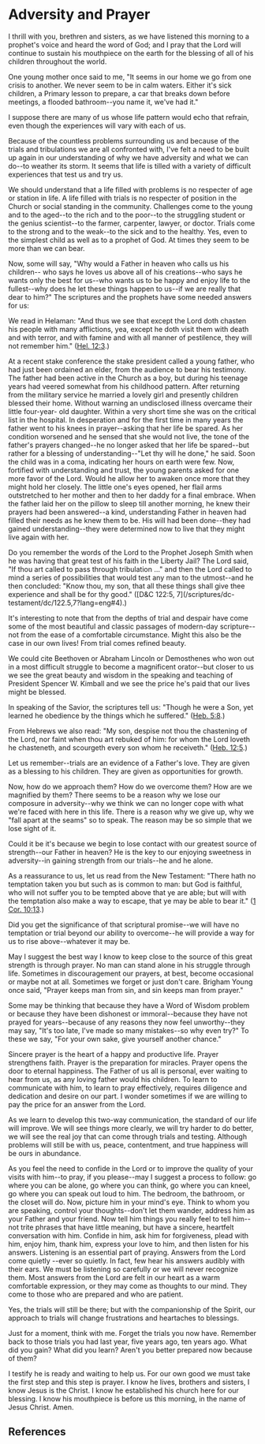 # Adversity and Prayer

I thrill with you, brethren and sisters, as we have listened this morning to a
prophet's voice and heard the word of God; and I pray that the Lord will
continue to sustain his mouthpiece on the earth for the blessing of all of his
children throughout the world.

One young mother once said to me, "It seems in our home we go from one crisis
to another. We never seem to be in calm waters. Either it's sick children, a
Primary lesson to prepare, a car that breaks down before meetings, a flooded
bathroom--you name it, we've had it."

I suppose there are many of us whose life pattern would echo that refrain,
even though the experiences will vary with each of us.

Because of the countless problems surrounding us and because of the trials and
tribulations we are all confronted with, I've felt a need to be built up again
in our understanding of why we have adversity and what we can do--to weather
its storm. It seems that life is tilled with a variety of difficult
experiences that test us and try us.

We should understand that a life filled with problems is no respecter of age
or station in life. A life filled with trials is no respecter of position in
the Church or social standing in the community. Challenges come to the young
and to the aged--to the rich and to the poor--to the struggling student or the
genius scientist--to the farmer, carpenter, lawyer, or doctor. Trials come to
the strong and to the weak--to the sick and to the healthy. Yes, even to the
simplest child as well as to a prophet of God. At times they seem to be more
than we can bear.

Now, some will say, "Why would a Father in heaven who calls us his children--
who says he loves us above all of his creations--who says he wants only the
best for us--who wants us to be happy and enjoy life to the fullest--why does
he let these things happen to us--if we are really that dear to him?" The
scriptures and the prophets have some needed answers for us:

We read in Helaman: "And thus we see that except the Lord doth chasten his
people with many afflictions, yea, except he doth visit them with death and
with terror, and with famine and with all manner of pestilence, they will not
remember him." ([Hel. 12:3](/scriptures/bofm/hel/12.3?lang=eng#2).)

At a recent stake conference the stake president called a young father, who
had just been ordained an elder, from the audience to bear his testimony. The
father had been active in the Church as a boy, but during his teenage years
had veered somewhat from his childhood pattern. After returning from the
military service he married a lovely girl and presently children blessed their
home. Without warning an undisclosed illness overcame their little four-year-
old daughter. Within a very short time she was on the critical list in the
hospital. In desperation and for the first time in many years the father went
to his knees in prayer--asking that her life be spared. As her condition
worsened and he sensed that she would not live, the tone of the father's
prayers changed--he no longer asked that her life be spared--but rather for a
blessing of understanding--"Let thy will he done," he said. Soon the child was
in a coma, indicating her hours on earth were few. Now, fortified with
understanding and trust, the young parents asked for one more favor of the
Lord. Would he allow her to awaken once more that they might hold her closely.
The little one's eyes opened, her flail arms outstretched to her mother and
then to her daddy for a final embrace. When the father laid her on the pillow
to sleep till another morning, he knew their prayers had been answered--a
kind, understanding Father in heaven had filled their needs as he knew them to
be. His will had been done--they had gained understanding--they were
determined now to live that they might live again with her.

Do you remember the words of the Lord to the Prophet Joseph Smith when he was
having that great test of his faith in the Liberty Jail? The Lord said, "If
thou art called to pass through tribulation ..." and then the Lord called to
mind a series of possibilities that would test any man to the utmost--and he
then concluded: "Know thou, my son, that all these things shall give thee
experience and shall be for thy good." ([D&amp;C 122:5, 7](/scriptures/dc-
testament/dc/122.5,7?lang=eng#4).)

It's interesting to note that from the depths of trial and despair have come
some of the most beautiful and classic passages of modern-day scripture--not
from the ease of a comfortable circumstance. Might this also be the case in
our own lives! From trial comes refined beauty.

We could cite Beethoven or Abraham Lincoln or Demosthenes who won out in a
most difficult struggle to become a magnificent orator--but closer to us we
see the great beauty and wisdom in the speaking and teaching of President
Spencer W. Kimball and we see the price he's paid that our lives might be
blessed.

In speaking of the Savior, the scriptures tell us: "Though he were a Son, yet
learned he obedience by the things which he suffered." ([Heb.
5:8](/scriptures/nt/heb/5.8?lang=eng#7).)

From Hebrews we also read: "My son, despise not thou the chastening of the
Lord, nor faint when thou art rebuked of him: for whom the Lord loveth he
chasteneth, and scourgeth every son whom he receiveth." ([Heb.
12:5](/scriptures/nt/heb/12.5?lang=eng#4).)

Let us remember--trials are an evidence of a Father's love. They are given as
a blessing to his children. They are given as opportunities for growth.

Now, how do we approach them? How do we overcome them? How are we magnified by
them? There seems to be a reason why we lose our composure in adversity--why
we think we can no longer cope with what we're faced with here in this life.
There is a reason why we give up, why we "fall apart at the seams" so to
speak. The reason may be so simple that we lose sight of it.

Could it be it's because we begin to lose contact with our greatest source of
strength--our Father in heaven? He is the key to our enjoying sweetness in
adversity--in gaining strength from our trials--he and he alone.

As a reassurance to us, let us read from the New Testament: "There hath no
temptation taken you but such as is common to man: but God is faithful, who
will not suffer you to be tempted above that ye are able; but will with the
temptation also make a way to escape, that ye may be able to bear it." ([1
Cor. 10:13](/scriptures/nt/1-cor/10.13?lang=eng#12).)

Did you get the significance of that scriptural promise--we will have no
temptation or trial beyond our ability to overcome--he will provide a way for
us to rise above--whatever it may be.

May I suggest the best way I know to keep close to the source of this great
strength is through prayer. No man can stand alone in his struggle through
life. Sometimes in discouragement our prayers, at best, become occasional or
maybe not at all. Sometimes we forget or just don't care. Brigham Young once
said, "Prayer keeps man from sin, and sin keeps man from prayer."

Some may be thinking that because they have a Word of Wisdom problem or
because they have been dishonest or immoral--because they have not prayed for
years--because of any reasons they now feel unworthy--they may say, "It's too
late, I've made so many mistakes--so why even try?" To these we say, "For your
own sake, give yourself another chance."

Sincere prayer is the heart of a happy and productive life. Prayer strengthens
faith. Prayer is the preparation for miracles. Prayer opens the door to
eternal happiness. The Father of us all is personal, ever waiting to hear from
us, as any loving father would his children. To learn to communicate with him,
to learn to pray effectively, requires diligence and dedication and desire on
our part. I wonder sometimes if we are willing to pay the price for an answer
from the Lord.

As we learn to develop this two-way communication, the standard of our life
will improve. We will see things more clearly, we will try harder to do
better, we will see the real joy that can come through trials and testing.
Although problems will still be with us, peace, contentment, and true
happiness will be ours in abundance.

As you feel the need to confide in the Lord or to improve the quality of your
visits with him--to pray, if you please--may I suggest a process to follow: go
where you can be alone, go where you can think, go where you can kneel, go
where you can speak out loud to him. The bedroom, the bathroom, or the closet
will do. Now, picture him in your mind's eye. Think to whom you are speaking,
control your thoughts--don't let them wander, address him as your Father and
your friend. Now tell him things you really feel to tell him--not trite
phrases that have little meaning, but have a sincere, heartfelt conversation
with him. Confide in him, ask him for forgiveness, plead with him, enjoy him,
thank him, express your love to him, and then listen for his answers.
Listening is an essential part of praying. Answers from the Lord come quietly
--ever so quietly. In fact, few hear his answers audibly with their ears. We
must be listening so carefully or we will never recognize them. Most answers
from the Lord are felt in our heart as a warm comfortable expression, or they
may come as thoughts to our mind. They come to those who are prepared and who
are patient.

Yes, the trials will still be there; but with the companionship of the Spirit,
our approach to trials will change frustrations and heartaches to blessings.

Just for a moment, think with me. Forget the trials you now have. Remember
back to those trials you had last year, five years ago, ten years ago. What
did you gain? What did you learn? Aren't you better prepared now because of
them?

I testify he is ready and waiting to help us. For our own good we must take
the first step and this step is prayer. I know he lives, brothers and sisters,
I know Jesus is the Christ. I know he established his church here for our
blessing. I know his mouthpiece is before us this morning, in the name of
Jesus Christ. Amen.

## References

